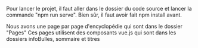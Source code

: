 Pour lancer le projet, il faut aller dans le dossier du code source et lancer la commande "npm run serve". Bien sûr, il faut avoir fait npm install avant.

Nous avons une page par page d'encyclopédie qui sont dans le dossier "Pages"
Ces pages utilisent des composants vue.js qui sont dans les dossiers infoBulles, sommaire et titres
